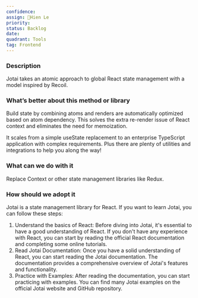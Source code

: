```yaml
---
confidence: 
assign: Hien Le
priority: 
status: Backlog
date: 
quadrant: Tools
tag: Frontend
---
```


<!-- table_of_contents df7ca1cc-8ce8-47ec-afc5-911e821a5f75 -->

### Description

Jotai takes an atomic approach to global React state management with a model inspired by Recoil.

### What’s better about this method or library

Build state by combining atoms and renders are automatically optimized based on atom dependency. This solves the extra re-render issue of React context and eliminates the need for memoization.

It scales from a simple useState replacement to an enterprise TypeScript application with complex requirements. Plus there are plenty of utilities and integrations to help you along the way!

### What can we do with it

Replace Context or other state management libraries like Redux.

### How should we adopt it

Jotai is a state management library for React. If you want to learn Jotai, you can follow these steps:

1. Understand the basics of React: Before diving into Jotai, it's essential to have a good understanding of React. If you don't have any experience with React, you can start by reading the official React documentation and completing some online tutorials.
1. Read Jotai Documentation: Once you have a solid understanding of React, you can start reading the Jotai documentation. The documentation provides a comprehensive overview of Jotai's features and functionality.
1. Practice with Examples: After reading the documentation, you can start practicing with examples. You can find many Jotai examples on the official Jotai website and GitHub repository.

<!-- child_database bca5cd5c-347f-4990-8798-de5bb5a9a9fb -->

